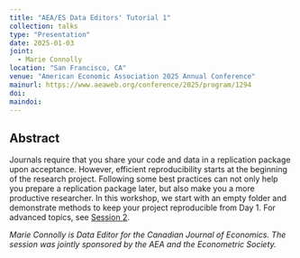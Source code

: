 ```yaml
---
title: "AEA/ES Data Editors' Tutorial 1"
collection: talks
type: "Presentation"
date: 2025-01-03
joint: 
  - Marie Connolly
location: "San Francisco, CA"
venue: "American Economic Association 2025 Annual Conference"
mainurl: https://www.aeaweb.org/conference/2025/program/1294
doi: 
maindoi: 
---
```


## Abstract

Journals require that you share your code and data in a replication package upon acceptance. However, efficient reproducibility starts at the beginning of the research project. Following some best practices can not only help you prepare a replication package later, but also make you a more productive researcher. In this workshop, we start with an empty folder and demonstrate methods to keep your project reproducible from Day 1.  For advanced topics, see [Session 2](2025-01-04-san-francisco). 

*Marie Connolly is Data Editor for the Canadian Journal of Economics. The session was jointly sponsored by the AEA and the Econometric Society.*